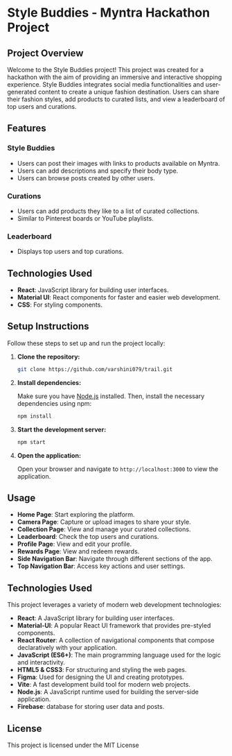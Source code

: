 # Style Buddies - Myntra Hackathon Project

## Project Overview

Welcome to the Style Buddies project! This project was created for a hackathon with the aim of providing an immersive and interactive shopping experience. Style Buddies integrates social media functionalities and user-generated content to create a unique fashion destination. Users can share their fashion styles, add products to curated lists, and view a leaderboard of top users and curations.

## Features

### Style Buddies
- Users can post their images with links to products available on Myntra.
- Users can add descriptions and specify their body type.
- Users can browse posts created by other users.

### Curations
- Users can add products they like to a list of curated collections.
- Similar to Pinterest boards or YouTube playlists.

### Leaderboard
- Displays top users and top curations.

## Technologies Used

- **React**: JavaScript library for building user interfaces.
- **Material UI**: React components for faster and easier web development.
- **CSS**: For styling components.

## Setup Instructions

Follow these steps to set up and run the project locally:

1. **Clone the repository:**

    ```bash
    git clone https://github.com/varshini079/trail.git
    ```

2. **Install dependencies:**

    Make sure you have [Node.js](https://nodejs.org/) installed. Then, install the necessary dependencies using npm:

    ```bash
    npm install
    ```

3. **Start the development server:**

    ```bash
    npm start
    ```

4. **Open the application:**

    Open your browser and navigate to `http://localhost:3000` to view the application.


## Usage

- **Home Page**: Start exploring the platform.
- **Camera Page**: Capture or upload images to share your style.
- **Collection Page**: View and manage your curated collections.
- **Leaderboard**: Check the top users and curations.
- **Profile Page**: View and edit your profile.
- **Rewards Page**: View and redeem rewards.
- **Side Navigation Bar**: Navigate through different sections of the app.
- **Top Navigation Bar**: Access key actions and user settings.

## Technologies Used

This project leverages a variety of modern web development technologies:

- **React**: A JavaScript library for building user interfaces.
- **Material-UI**: A popular React UI framework that provides pre-styled components.
- **React Router**: A collection of navigational components that compose declaratively with your application.
- **JavaScript (ES6+)**: The main programming language used for the logic and interactivity.
- **HTML5 & CSS3**: For structuring and styling the web pages.
- **Figma**: Used for designing the UI and creating prototypes.
- **Vite**: A fast development build tool for modern web projects.
- **Node.js**: A JavaScript runtime used for building the server-side application.
- **Firebase**: database for storing user data and posts.

## License

This project is licensed under the MIT License 


